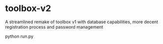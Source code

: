 # toolbox-v2
A streamlined remake of toolbox v1 with database  capabilities, more decent registration process and password management

python run.py
